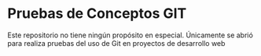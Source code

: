 # Pruebas de Conceptos GIT
Este repositorio no tiene ningún propósito en especial. Únicamente se abrió para realiza pruebas del uso de Git en proyectos de desarrollo web
